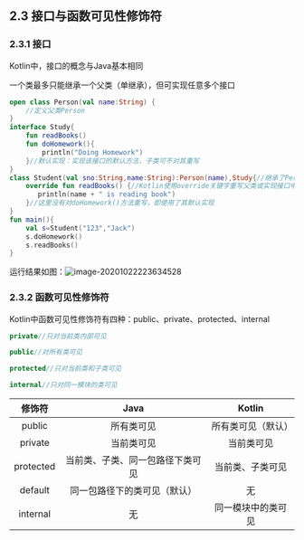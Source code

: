 ## 2.3	 接口与函数可见性修饰符

### 2.3.1	 接口

Kotlin中，接口的概念与Java基本相同

一个类最多只能继承一个父类（单继承），但可实现任意多个接口

```kotlin
open class Person(val name:String) {
    //定义父类Person
}
interface Study{
    fun readBooks()
    fun doHomework(){
        println("Doing Homework")
    }//默认实现：实现该接口的默认方法，子类可不对其重写
}
class Student(val sno:String,name:String):Person(name),Study{//继承了Person类，并实现了Study接口
    override fun readBooks() {//Kotlin使用override关键字重写父类或实现接口中的函数
       println(name + " is reading book")
    }//这里没有对doHomework()方法重写，即使用了其默认实现
}
fun main(){
    val s=Student("123","Jack")
    s.doHomework()
    s.readBooks()
}
```

运行结果如图：![image-20201022223634528](C:\Users\hasee\AppData\Roaming\Typora\typora-user-images\image-20201022223634528.png)

### 2.3.2 	函数可见性修饰符

Kotlin中函数可见性修饰符有四种：public、private、protected、internal

```kotlin
private//只对当前类内部可见

public//对所有类可见

protected//只对当前类和子类可见

internal//只对同一模块的类可见
```

|  修饰符   |               Java               |       Kotlin       |
| :-------: | :------------------------------: | :----------------: |
|  public   |            所有类可见            | 所有类可见（默认） |
|  private  |            当前类可见            |     当前类可见     |
| protected | 当前类、子类、同一包路径下类可见 |  当前类、子类可见  |
|  default  |   同一包路径下的类可见（默认）   |         无         |
| internal  |                无                | 同一模块中的类可见 |

